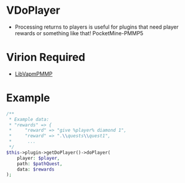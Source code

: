 # VDoPlayer
- Processing returns to players is useful for plugins that need player rewards or something like that! PocketMine-PMMP5

# Virion Required
- [LibVapmPMMP](https://github.com/VennDev/LibVapmPMMP)

# Example
```php
/**
 * Example data:
 * "rewards" => {
 *     "reward" => "give %player% diamond 1",
 *     "reward" => ".\\quests\\quest1",
 *      ...
 */
$this->plugin->getDoPlayer()->doPlayer(
    player: $player,
    path: $pathQuest,
    data: $rewards
);
```
